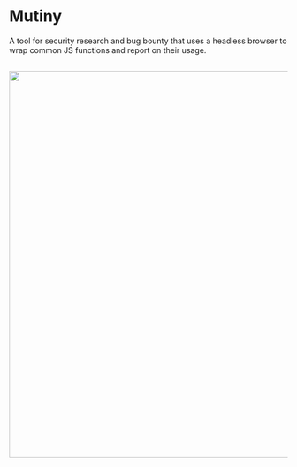 # Mutiny
A tool for security research and bug bounty that uses a headless browser to wrap common JS functions and report on their usage.
##
<img src="https://i.imgur.com/QA7eNGc.png" width="600" height="700">
